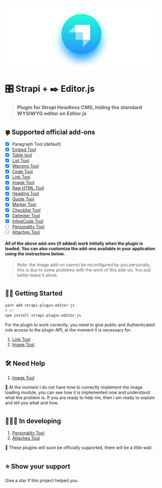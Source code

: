 <img src="./strapi-plugin-editor-js.png">

# 🎛 Strapi + ✒️ Editor.js
> ### Plugin for Strapi Headless CMS, hiding the standard WYSIWYG editor on Editor.js
#
## 🍀 Supported official add-ons

- [x] Paragraph Tool (default)
- [x] [Embed Tool](https://github.com/editor-js/embed)
- [x] [Table tool](https://github.com/editor-js/table)
- [x] [List Tool](https://github.com/editor-js/list)
- [x] [Warning Tool](https://github.com/editor-js/warning)
- [x] [Code Tool](https://github.com/editor-js/code)
- [x] [Link Tool](https://github.com/editor-js/link)
- [x] [Image Tool](https://github.com/editor-js/image)
- [x] [Raw HTML Tool](https://github.com/editor-js/raw)
- [x] [Heading Tool](https://github.com/editor-js/header)
- [x] [Quote Tool](https://github.com/editor-js/quote)
- [x] [Marker Tool](https://github.com/editor-js/marker)
- [x] [Checklist Tool](https://github.com/editor-js/checklist)
- [x] [Delimiter Tool](https://github.com/editor-js/delimiter)
- [x] [InlineCode Tool](https://github.com/editor-js/inline-code)
- [ ] [Personality Tool](https://github.com/editor-js/personality)
- [ ] [Attaches Tool](https://github.com/editor-js/attaches)

#### All of the above add-ons (if added) work initially when the plugin is loaded. You can also customize the add-ons available in your application using the instructions below.

>  Note: the Image add-on cannot be reconfigured by you personally, this is due to some problems with the work of this add-on. You just better leave it alone.
#
## 🤟🏻 Getting Started
```bash
yarn add strapi-plugin-editor-js
# or
npm install strapi-plugin-editor-js
```
For the plugin to work correctly, you need to give public and Authenticated role access to the plugin API, at the moment it is necessary for:
1. [Link Tool](https://github.com/editor-js/link)
2. [Image Tool](https://github.com/editor-js/image)
#
## 🛠 Need Help

1. [Image Tool](https://github.com/editor-js/image)

🚸 At the moment I do not have time to correctly implement the image loading module, you can see how it is implemented now and understand what the problem is. If you are ready to help me, then I am ready to explain and tell you what and how.
#
## 👨🏻‍🏭 In developing

1. [Personality Tool](https://github.com/editor-js/personality)
2. [Attaches Tool](https://github.com/editor-js/attaches)

🧐 These plugins will soon be officially supported, there will be a little wait.
#
## ⭐️ Show your support

Give a star if this project helped you.